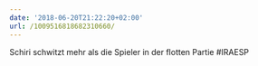 ```yaml
---
date: '2018-06-20T21:22:20+02:00'
url: /1009516818682310660/
---
```

Schiri schwitzt mehr als die Spieler in der flotten Partie #IRAESP
